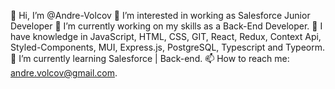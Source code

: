 👋 Hi, I’m @Andre-Volcov
👀 I’m interested in working as Salesforce Junior Developer
🔭 I’m currently working on my skills as a Back-End Developer.
🎯 I have knowledge in JavaScript, HTML, CSS, GIT, React, Redux, Context Api, Styled-Components, MUI, Express.js, PostgreSQL, Typescript and Typeorm.
🌱 I’m currently learning Salesforce | Back-end.
📫 How to reach me: andre.volcov@gmail.com.

<!---
Andre-Volcov/Andre-Volcov is a ✨ special ✨ repository because its `README.md` (this file) appears on your GitHub profile.
You can click the Preview link to take a look at your changes.
--->

